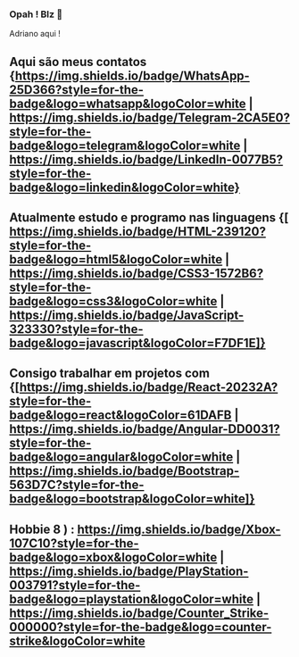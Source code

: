 ### Opah ! Blz 👋

Adriano aqui !

## Aqui são meus contatos {https://img.shields.io/badge/WhatsApp-25D366?style=for-the-badge&logo=whatsapp&logoColor=white | https://img.shields.io/badge/Telegram-2CA5E0?style=for-the-badge&logo=telegram&logoColor=white | 	https://img.shields.io/badge/LinkedIn-0077B5?style=for-the-badge&logo=linkedin&logoColor=white}


## Atualmente estudo e programo nas linguagens {[	https://img.shields.io/badge/HTML-239120?style=for-the-badge&logo=html5&logoColor=white | 	https://img.shields.io/badge/CSS3-1572B6?style=for-the-badge&logo=css3&logoColor=white | 	https://img.shields.io/badge/JavaScript-323330?style=for-the-badge&logo=javascript&logoColor=F7DF1E]}

## Consigo trabalhar em projetos com {[https://img.shields.io/badge/React-20232A?style=for-the-badge&logo=react&logoColor=61DAFB | 	https://img.shields.io/badge/Angular-DD0031?style=for-the-badge&logo=angular&logoColor=white | https://img.shields.io/badge/Bootstrap-563D7C?style=for-the-badge&logo=bootstrap&logoColor=white]}


## Hobbie 8 ) : https://img.shields.io/badge/Xbox-107C10?style=for-the-badge&logo=xbox&logoColor=white | 	https://img.shields.io/badge/PlayStation-003791?style=for-the-badge&logo=playstation&logoColor=white | https://img.shields.io/badge/Counter_Strike-000000?style=for-the-badge&logo=counter-strike&logoColor=white

